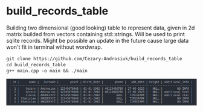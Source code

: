 # build_records_table
Building two dimensional (good looking) table to represent data, given in 2d matrix builded from vectors containing std::strings.
Will be used to print sqlite records.
Might be possible an update in the future cause large data won't fit in terminal without wordwrap.

```
git clone https://github.com/Cezary-Androsiuk/build_records_table
cd build_records_table
g++ main.cpp -o main && ./main
```

![Example](https://github.com/Cezary-Androsiuk/build_records_table/blob/master/images/Example.png?raw=true)
